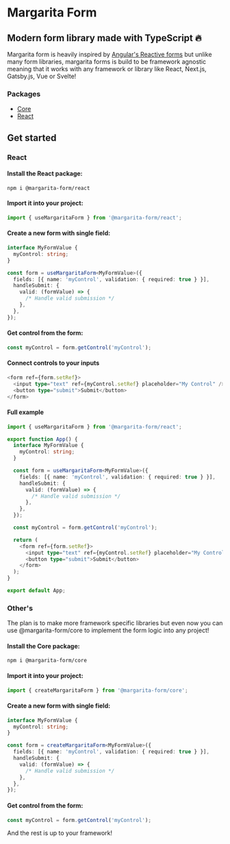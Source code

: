 # Margarita Form

## Modern form library made with TypeScript 🔥

Margarita form is heavily inspired by [Angular's Reactive forms](https://angular.io/guide/reactive-forms) but unlike many form libraries, margarita forms is build to be framework agnostic meaning that it works with any framework or library like React, Next.js, Gatsby.js, Vue or Svelte!

### Packages

- [Core](https://www.npmjs.com/package/@margarita-form/core)
- [React](https://www.npmjs.com/package/@margarita-form/react)

## Get started

### React

#### Install the React package:

```
npm i @margarita-form/react
```

#### Import it into your project:

```typescript
import { useMargaritaForm } from '@margarita-form/react';
```

#### Create a new form with single field:

```typescript
interface MyFormValue {
  myControl: string;
}

const form = useMargaritaForm<MyFormValue>({
  fields: [{ name: 'myControl', validation: { required: true } }],
  handleSubmit: {
    valid: (formValue) => {
      /* Handle valid submission */
    },
  },
});
```

#### Get control from the form:

```typescript
const myControl = form.getControl('myControl');
```

#### Connect controls to your inputs

```typescript
<form ref={form.setRef}>
  <input type="text" ref={myControl.setRef} placeholder="My Control" />
  <button type="submit">Submit</button>
</form>
```

#### Full example

```typescript
import { useMargaritaForm } from '@margarita-form/react';

export function App() {
  interface MyFormValue {
    myControl: string;
  }

  const form = useMargaritaForm<MyFormValue>({
    fields: [{ name: 'myControl', validation: { required: true } }],
    handleSubmit: {
      valid: (formValue) => {
        /* Handle valid submission */
      },
    },
  });

  const myControl = form.getControl('myControl');

  return (
    <form ref={form.setRef}>
      <input type="text" ref={myControl.setRef} placeholder="My Control" />
      <button type="submit">Submit</button>
    </form>
  );
}

export default App;
```

### Other's

The plan is to make more framework specific libraries but even now you can use @margarita-form/core to implement the form logic into any project!

#### Install the Core package:

```
npm i @margarita-form/core
```

#### Import it into your project:

```typescript
import { createMargaritaForm } from '@margarita-form/core';
```

#### Create a new form with single field:

```typescript
interface MyFormValue {
  myControl: string;
}

const form = createMargaritaForm<MyFormValue>({
  fields: [{ name: 'myControl', validation: { required: true } }],
  handleSubmit: {
    valid: (formValue) => {
      /* Handle valid submission */
    },
  },
});
```

#### Get control from the form:

```typescript
const myControl = form.getControl('myControl');
```

And the rest is up to your framework!
